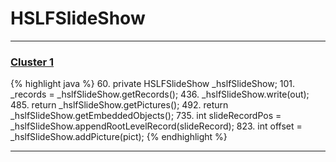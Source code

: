 # HSLFSlideShow

***

### [Cluster 1](./1)
{% highlight java %}
60. private HSLFSlideShow _hslfSlideShow;
101.   _records = _hslfSlideShow.getRecords();
436.   _hslfSlideShow.write(out);
485.   return _hslfSlideShow.getPictures();
492.   return _hslfSlideShow.getEmbeddedObjects();
735.   int slideRecordPos = _hslfSlideShow.appendRootLevelRecord(slideRecord);
823.   int offset = _hslfSlideShow.addPicture(pict);
{% endhighlight %}

***

